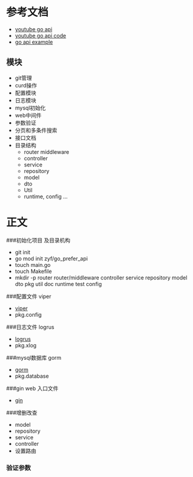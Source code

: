 # 参考文档
- [youtube go api](https://www.youtube.com/playlist?list=PLKmlCa2HUPq-K7hIyHGbDoYs6YZBM8yA-)
- [youtube go api code](https://github.com/herusdianto/gorm_crud_example)
- [go api example](https://hellokoding.com/crud-restful-apis-with-go-modules-wire-gin-gorm-and-mysql/)


## 模块
- git管理
- curd操作
- 配置模块
- 日志模块
- mysql初始化
- web中间件
- 参数验证
- 分页和多条件搜索
- 接口文档
- 目录结构
    + router middleware
    + controller
    + service
    + repository
    + model
    + dto
    + Util
    + runtime, config ...
    
# 正文

###初始化项目 及目录机构
- git init
- go mod init zyf/go_prefer_api
- touch main.go
- touch Makefile
- mkdir -p router router/middleware controller service repository model dto pkg util doc runtime test config 


###配置文件 viper
- [viper](https://github.com/spf13/viper)
- pkg.config

###日志文件 logrus
- [logrus](https://github.com/sirupsen/logrus)
- pkg.xlog

###mysql数据库 gorm
- [gorm](http://gorm.book.jasperxu.com/)
- pkg.database

###gin web 入口文件
- [gin](https://github.com/gin-gonic/gin)

###增删改查
- model
- repository
- service
- controller
- 设置路由


### 验证参数


  
  

    
